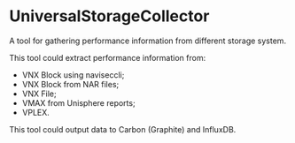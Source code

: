 # UniversalStorageCollector

A tool for gathering performance information from different storage system.

This tool could extract performance information from:
- VNX Block using naviseccli;
- VNX Block from NAR files;
- VNX File;
- VMAX from Unisphere reports;
- VPLEX.

This tool could output data to Carbon (Graphite) and InfluxDB.

